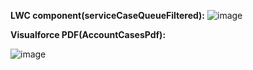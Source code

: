 **LWC component(serviceCaseQueueFiltered):**
![image](https://user-images.githubusercontent.com/121222610/213895927-df57c4c5-50ca-4af6-afb3-10a1464b276b.png)

**Visualforce PDF(AccountCasesPdf):**

![image](https://user-images.githubusercontent.com/121222610/213894420-e7bb3034-d9c1-432d-9a8d-374d7b6c1540.png)
